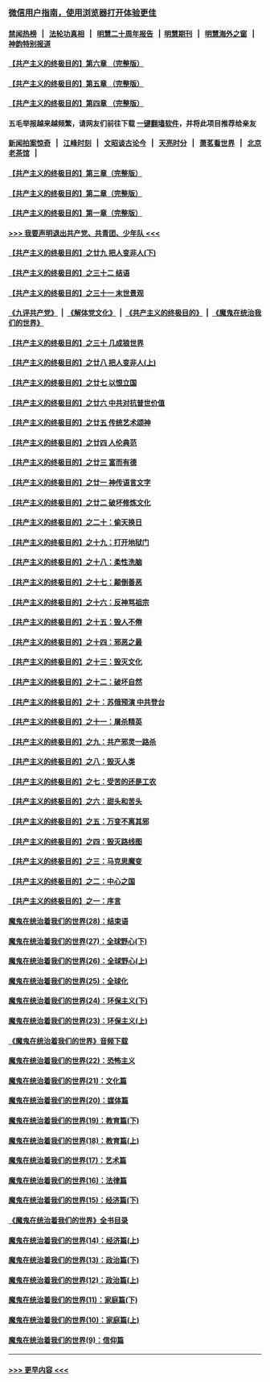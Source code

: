 ### [微信用户指南，使用浏览器打开体验更佳](https://github.com/gfw-breaker/banned-news1/blob/master/indexes/wechat-guide.md?t=0)
#### [禁闻热榜](热点新闻.md?t=0)  &nbsp;&nbsp;|&nbsp;&nbsp; [法轮功真相](https://github.com/gfw-breaker/truth/blob/master/README.md?t=0) &nbsp;&nbsp;|&nbsp;&nbsp; [明慧二十周年报告](https://github.com/gfw-breaker/mh-reports/blob/master/README.md?t=0) &nbsp;&nbsp;|&nbsp;&nbsp;[明慧期刊](https://github.com/gfw-breaker/mh-qikan) &nbsp;&nbsp;|&nbsp;&nbsp; [明慧海外之窗](https://github.com/gfw-breaker/mh-news/blob/master/README.md?t=0) &nbsp;&nbsp;|&nbsp;&nbsp; [神韵特别报道](https://github.com/gfw-breaker/mh-news/blob/master/shenyun.md?t=0)
#### [【共产主义的终极目的】第六章 （完整版）](../pages/nsc422/n11428913.md?t=02060002) 
#### [【共产主义的终极目的】第五章 （完整版）](../pages/nsc422/n11428912.md?t=02060002) 
#### [【共产主义的终极目的】第四章 （完整版）](../pages/nsc422/n11428907.md?t=02060002) 
#### 五毛举报越来越频繁，请网友们前往下载 [一键翻墙软件](https://github.com/gfw-breaker/ssr-accounts)，并将此项目推荐给亲友
#### [新闻拍案惊奇](https://github.com/gfw-breaker/banned-news1/blob/master/pages/link4.md) &nbsp;&nbsp;|&nbsp;&nbsp; [江峰时刻](https://github.com/gfw-breaker/banned-news1/blob/master/pages/link4.md) &nbsp;&nbsp;|&nbsp;&nbsp; [文昭谈古论今](https://github.com/gfw-breaker/banned-news1/blob/master/pages/link4.md) &nbsp;&nbsp;|&nbsp;&nbsp; [天亮时分](https://github.com/gfw-breaker/banned-news1/blob/master/pages/link4.md) &nbsp;&nbsp;|&nbsp;&nbsp; [萧茗看世界](https://github.com/gfw-breaker/banned-news1/blob/master/pages/link4.md) &nbsp;&nbsp;|&nbsp;&nbsp; [北京老茶馆](https://github.com/gfw-breaker/banned-news1/blob/master/pages/link4.md) &nbsp;&nbsp;|&nbsp;&nbsp; 
#### [【共产主义的终极目的】第三章（完整版）](../pages/nsc422/n11428848.md?t=02060002) 
#### [【共产主义的终极目的】第二章（完整版）](../pages/nsc422/n11428831.md?t=02060002) 
#### [【共产主义的终极目的】第一章（完整版）](../pages/nsc422/n11417651.md?t=02060002) 
#### [>>> 我要声明退出共产党、共青团、少年队 <<<](https://github.com/begood0513/goodnews/blob/master/quit/letter.md) 
#### [【共产主义的终极目的】之廿九 把人变非人(下)](../pages/nsc422/n11344140.md?t=02060002) 
#### [【共产主义的终极目的】之三十二 结语](../pages/nsc422/n11360535.md?t=02060002) 
#### [【共产主义的终极目的】之三十一 末世景观](../pages/nsc422/n11351129.md?t=02060002) 
#### [《九评共产党》](https://github.com/begood0513/9ping.md/blob/master/README.md) &nbsp;|&nbsp; [《解体党文化》](../../../../jtdwh.md/blob/master/README.md)  &nbsp;|&nbsp; [《共产主义的终极目的》](../../../../gczydzjmd.md/blob/master/README.md) &nbsp;|&nbsp; [《魔鬼在统治我们的世界》](../../../../mgztzwmdsj.md/blob/master/README.md) 
#### [【共产主义的终极目的】之三十 几成狼世界](../pages/nsc422/n11348280.md?t=02060002) 
#### [【共产主义的终极目的】之廿八 把人变非人(上)](../pages/nsc422/n11340492.md?t=02060002) 
#### [【共产主义的终极目的】之廿七 以恨立国](../pages/nsc422/n11336944.md?t=02060002) 
#### [【共产主义的终极目的】之廿六 中共对抗普世价值](../pages/nsc422/n11324785.md?t=02060002) 
#### [【共产主义的终极目的】之廿五 传统艺术颂神](../pages/nsc422/n11296396.md?t=02060002) 
#### [【共产主义的终极目的】之廿四 人伦典范](../pages/nsc422/n11296397.md?t=02060002) 
#### [【共产主义的终极目的】之廿三 富而有德](../pages/nsc422/n11283598.md?t=02060002) 
#### [【共产主义的终极目的】之廿一 神传语言文字](../pages/nsc422/n11263265.md?t=02060002) 
#### [【共产主义的终极目的】之廿二 破坏修炼文化](../pages/nsc422/n11245728.md?t=02060002) 
#### [【共产主义的终极目的】之二十：偷天换日](../pages/nsc422/n11238846.md?t=02060002) 
#### [【共产主义的终极目的】之十九：打开地狱门](../pages/nsc422/n11206376.md?t=02060002) 
#### [【共产主义的终极目的】之十八：柔性洗脑](../pages/nsc422/n11199994.md?t=02060002) 
#### [【共产主义的终极目的】之十七：颠倒善恶](../pages/nsc422/n11179782.md?t=02060002) 
#### [【共产主义的终极目的】之十六：反神骂祖宗](../pages/nsc422/n11166798.md?t=02060002) 
#### [【共产主义的终极目的】之十五：毁人不倦](../pages/nsc422/n11166792.md?t=02060002) 
#### [【共产主义的终极目的】之十四：邪恶之最](../pages/nsc422/n11150249.md?t=02060002) 
#### [【共产主义的终极目的】之十三：毁灭文化](../pages/nsc422/n11135227.md?t=02060002) 
#### [【共产主义的终极目的】之十二：破坏自然](../pages/nsc422/n11135214.md?t=02060002) 
#### [【共产主义的终极目的】之十：苏俄预演 中共登台](../pages/nsc422/n11118424.md?t=02060002) 
#### [【共产主义的终极目的】之十一：屠杀精英](../pages/nsc422/n11118442.md?t=02060002) 
#### [【共产主义的终极目的】之九：共产邪灵一路杀](../pages/nsc422/n11114139.md?t=02060002) 
#### [【共产主义的终极目的】之八：毁灭人类](../pages/nsc422/n11108503.md?t=02060002) 
#### [【共产主义的终极目的】之七：受苦的还是工农](../pages/nsc422/n11101809.md?t=02060002) 
#### [【共产主义的终极目的】之六：甜头和苦头](../pages/nsc422/n11096971.md?t=02060002) 
#### [【共产主义的终极目的】之五：万变不离其邪](../pages/nsc422/n11091285.md?t=02060002) 
#### [【共产主义的终极目的】之四：毁灭路线图](../pages/nsc422/n11086284.md?t=02060002) 
#### [【共产主义的终极目的】之三：马克思魔变](../pages/nsc422/n11061941.md?t=02060002) 
#### [【共产主义的终极目的】之二：中心之国](../pages/nsc422/n11047728.md?t=02060002) 
#### [【共产主义的终极目的】之一：序言](../pages/nsc422/n11086077.md?t=02060002) 
#### [魔鬼在统治着我们的世界(28)：结束语](../pages/nsc422/n10936246.md?t=02060002) 
#### [魔鬼在统治着我们的世界(27)：全球野心(下)](../pages/nsc422/n10928319.md?t=02060002) 
#### [魔鬼在统治着我们的世界(26)：全球野心(上)](../pages/nsc422/n10900318.md?t=02060002) 
#### [魔鬼在统治着我们的世界(25)：全球化](../pages/nsc422/n10788205.md?t=02060002) 
#### [魔鬼在统治着我们的世界(24)：环保主义(下)](../pages/nsc422/n10695307.md?t=02060002) 
#### [魔鬼在统治着我们的世界(23)：环保主义(上)](../pages/nsc422/n10688613.md?t=02060002) 
#### [《魔鬼在统治着我们的世界》音频下载](../pages/nsc422/n10635553.md?t=02060002) 
#### [魔鬼在统治着我们的世界(22)：恐怖主义](../pages/nsc422/n10614727.md?t=02060002) 
#### [魔鬼在统治着我们的世界(21)：文化篇](../pages/nsc422/n10597706.md?t=02060002) 
#### [魔鬼在统治着我们的世界(20)：媒体篇](../pages/nsc422/n10586579.md?t=02060002) 
#### [魔鬼在统治着我们的世界(19)：教育篇(下)](../pages/nsc422/n10564808.md?t=02060002) 
#### [魔鬼在统治着我们的世界(18)：教育篇(上)](../pages/nsc422/n10526970.md?t=02060002) 
#### [魔鬼在统治着我们的世界(17)：艺术篇](../pages/nsc422/n10499093.md?t=02060002) 
#### [魔鬼在统治着我们的世界(16)：法律篇](../pages/nsc422/n10485969.md?t=02060002) 
#### [魔鬼在统治着我们的世界(15)：经济篇(下)](../pages/nsc422/n10469975.md?t=02060002) 
#### [《魔鬼在统治着我们的世界》全书目录](../pages/nsc422/n10464261.md?t=02060002) 
#### [魔鬼在统治着我们的世界(14)：经济篇(上)](../pages/nsc422/n10457370.md?t=02060002) 
#### [魔鬼在统治着我们的世界(13)：政治篇(下)](../pages/nsc422/n10448270.md?t=02060002) 
#### [魔鬼在统治着我们的世界(12)：政治篇(上)](../pages/nsc422/n10444576.md?t=02060002) 
#### [魔鬼在统治着我们的世界(11)：家庭篇(下)](../pages/nsc422/n10440961.md?t=02060002) 
#### [魔鬼在统治着我们的世界(10)：家庭篇(上)](../pages/nsc422/n10435448.md?t=02060002) 
#### [魔鬼在统治着我们的世界(9)：信仰篇](../pages/nsc422/n10432159.md?t=02060002) 

----
#### [ >>> 更早内容 <<< ](../indexes/nsc422-earlier.md)

